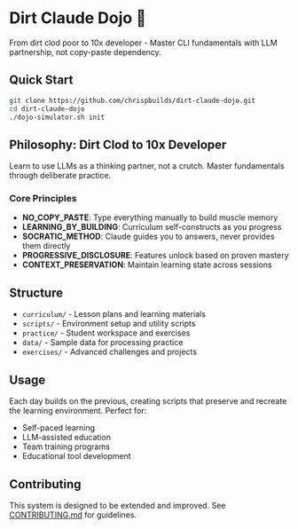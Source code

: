# Dirt Claude Dojo 🥷

From dirt clod poor to 10x developer - Master CLI fundamentals with LLM partnership, not copy-paste dependency.

## Quick Start

```bash
git clone https://github.com/chrispbuilds/dirt-claude-dojo.git
cd dirt-claude-dojo  
./dojo-simulator.sh init
```

## Philosophy: Dirt Clod to 10x Developer

Learn to use LLMs as a thinking partner, not a crutch. Master fundamentals through deliberate practice.

### Core Principles
- **NO_COPY_PASTE**: Type everything manually to build muscle memory
- **LEARNING_BY_BUILDING**: Curriculum self-constructs as you progress  
- **SOCRATIC_METHOD**: Claude guides you to answers, never provides them directly
- **PROGRESSIVE_DISCLOSURE**: Features unlock based on proven mastery
- **CONTEXT_PRESERVATION**: Maintain learning state across sessions

## Structure

- `curriculum/` - Lesson plans and learning materials
- `scripts/` - Environment setup and utility scripts  
- `practice/` - Student workspace and exercises
- `data/` - Sample data for processing practice
- `exercises/` - Advanced challenges and projects

## Usage

Each day builds on the previous, creating scripts that preserve and recreate the learning environment. Perfect for:
- Self-paced learning
- LLM-assisted education
- Team training programs
- Educational tool development

## Contributing

This system is designed to be extended and improved. See [CONTRIBUTING.md](CONTRIBUTING.md) for guidelines.
